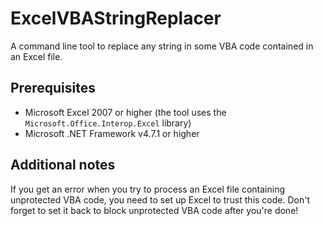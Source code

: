 # ExcelVBAStringReplacer
A command line tool to replace any string in some VBA code contained in an Excel file.

## Prerequisites

- Microsoft Excel 2007 or higher (the tool uses the `Microsoft.Office.Interop.Excel` library)
- Microsoft .NET Framework v4.7.1 or higher

## Additional notes

If you get an error when you try to process an Excel file containing unprotected VBA code, you need to set up Excel to trust this code. Don't forget to set it back to block unprotected VBA code after you're done!